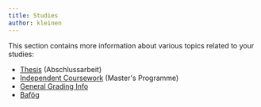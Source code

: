 ```yaml
---
title: Studies
author: kleinen
---
```


This section contains more information about various topics related to your
studies:

* [Thesis](thesis/) (Abschlussarbeit)
* [Independent Coursework](ic/) (Master's Programme)
* [General Grading Info](grading/)
* [Bafög](bafoeg/)
